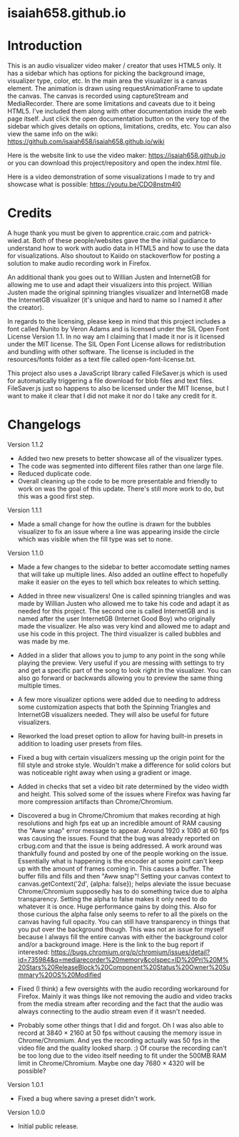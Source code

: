 # isaiah658.github.io #

# Introduction #
This is an audio visualizer video maker / creator that uses HTML5 only. It has a sidebar which has options for picking the background image, visualizer type, color, etc. In the main area the visualizer is a canvas element. The animation is drawn using requestAnimationFrame to update the canvas. The canvas is recorded using captureStream and MediaRecorder. There are some limitations and caveats due to it being HTML5. I've included them along with other documentation inside the web page itself. Just click the open documentation button on the very top of the sidebar which gives details on options, limitations, credits, etc. You can also view the same info on the wiki: https://github.com/isaiah658/isaiah658.github.io/wiki

Here is the website link to use the video maker: https://isaiah658.github.io or you can download this project/repository and open the index.html file.

Here is a video demonstration of some visualizations I made to try and showcase what is possible: https://youtu.be/CDO8nstm4I0

# Credits #
A huge thank you must be given to apprentice.craic.com and patrick-wied.at. Both of these people/websites gave the the initial guidiance to understand how to work with audio data in HTML5 and how to use the data for visualizations. Also shoutout to Kaiido on stackoverflow for posting a solution to make audio recording work in Firefox.

An additional thank you goes out to Willian Justen and InternetGB for allowing me to use and adapt their visualizers into this project. Willian Justen made the original spinning triangles visualizer and InternetGB made the InternetGB visualizer (it's unique and hard to name so I named it after the creator).

In regards to the licensing, please keep in mind that this project includes a font called Nunito by Veron Adams and is licensed under the SIL Open Font License Version 1.1. In no way am I claiming that I made it nor is it licensed under the MIT license. The SIL Open Font License allows for redistribution and bundling with other software. The license is included in the resources/fonts folder as a text file called open-font-license.txt.

This project also uses a JavaScript library called FileSaver.js which is used for automatically triggering a file download for blob files and text files. FileSaver.js just so happens to also be licensed under the MIT license, but I want to make it clear that I did not make it nor do I take any credit for it.

# Changelogs #
Version 1.1.2
 - Added two new presets to better showcase all of the visualizer types.
 - The code was segmented into different files rather than one large file.
 - Reduced duplicate code.
 - Overall cleaning up the code to be more presentable and friendly to work on was the goal of this update. There's still more work to do, but this was a good first step.

Version 1.1.1
 - Made a small change for how the outline is drawn for the bubbles visualizer to fix an issue where a line was appearing inside the circle which was visible when the fill type was set to none.
 
Version 1.1.0
 - Made a few changes to the sidebar to better accomodate setting names that will take up multiple lines. Also added an outline effect to hopefully make it easier on the eyes to tell which box releates to which setting.
 
 - Added in three new visualizers! One is called spinning triangles and was made by Willian Justen who allowed me to take his code and adapt it as needed for this project. The second one is called InternetGB and is named after the user InternetGB (Internet Good Boy) who originally made the visualizer. He also was very kind and allowed me to adapt and use his code in this project. The third visualizer is called bubbles and was made by me.
 
 - Added in a slider that allows you to jump to any point in the song while playing the preview. Very useful if you are messing with settings to try and get a specific part of the song to look right in the visualizer. You can also go forward or backwards allowing you to preview the same thing multiple times.
 
 - A few more visualizer options were added due to needing to address some customization aspects that both the Spinning Triangles and InternetGB visualizers needed. They will also be useful for future visualizers.
 
 - Reworked the load preset option to allow for having built-in presets in addition to loading user presets from files.
 
 - Fixed a bug with certain visualizers messing up the origin point for the fill style and stroke style. Wouldn't make a difference for solid colors but was noticeable right away when using a gradient or image.
 
 - Added in checks that set a video bit rate determined by the video width and height. This solved some of the issues where Firefox was having far more compression artifacts than Chrome/Chromium.
 
 - Discovered a bug in Chrome/Chromium that makes recording at high resolutions and high fps eat up an incredible amount of RAM causing the "Aww snap" error message to appear. Around 1920 x 1080 at 60 fps was causing the issues. Found that the bug was already reported on crbug.com and that the issue is being addressed. A work around was thankfully found and posted by one of the people working on the issue. Essentially what is happening is the encoder at some point can't keep up with the amount of frames coming in. This causes a buffer. The buffer fills and fills and then "Aww snap"! Setting your canvas context to canvas.getContext('2d', {alpha: false}); helps aleviate the issue becuase Chrome/Chromium supposedly has to do something twice due to alpha transparency. Setting the alpha to false makes it only need to do whatever it is once. Huge performance gains by doing this. Also for those curious the alpha false only seems to refer to all the pixels on the canvas having full opacity. You can still have transparency in things that you put over the background though. This was not an issue for myself because I always fill the entire canvas with either the background color and/or a background image. Here is the link to the bug report if interested: https://bugs.chromium.org/p/chromium/issues/detail?id=735984&q=mediarecorder%20memory&colspec=ID%20Pri%20M%20Stars%20ReleaseBlock%20Component%20Status%20Owner%20Summary%20OS%20Modified
 
 - Fixed (I think) a few oversights with the audio recording workaround for Firefox. Mainly it was things like not removing the audio and video tracks from the media stream after recording and the fact that the audio was always connecting to the audio stream even if it wasn't needed.
 
 - Probably some other things that I did and forgot. Oh I was also able to record at 3840 × 2160 at 50 fps without causing the memory issue in Chrome/Chromium. And yes the recording actually was 50 fps in the video file and the quality looked sharp. :) Of course the recording can't be too long due to the video itself needing to fit under the 500MB RAM limit in Chrome/Chromium. Maybe one day 7680 × 4320 will be possible?

Version 1.0.1
 - Fixed a bug where saving a preset didn't work.

Version 1.0.0
 - Initial public release.
